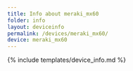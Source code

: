 ```yaml
---
title: Info about meraki_mx60
folder: info
layout: deviceinfo
permalink: /devices/meraki_mx60/
device: meraki_mx60
---
```

{% include templates/device_info.md %}
